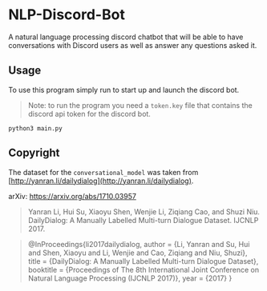# NLP-Discord-Bot
A natural language processing discord chatbot that will be able 
to have conversations with Discord users as well as answer any questions asked it.

## Usage
To use this program simply run to start up and launch the discord bot. 
> Note: to run the program you need a `token.key` file that contains the discord
> api token for the discord bot. 
```commandline
python3 main.py
```

## Copyright
The dataset for the `conversational_model` was taken from 
[http://yanran.li/dailydialog](http://yanran.li/dailydialog).

arXiv: https://arxiv.org/abs/1710.03957

> Yanran Li, Hui Su, Xiaoyu Shen, Wenjie Li, Ziqiang Cao, and Shuzi Niu. DailyDialog: A Manually Labelled Multi-turn Dialogue Dataset. IJCNLP 2017.

> @InProceedings{li2017dailydialog,
    author = {Li, Yanran and Su, Hui and Shen, Xiaoyu and Li, Wenjie and Cao, Ziqiang and Niu, Shuzi},
    title = {DailyDialog: A Manually Labelled Multi-turn Dialogue Dataset},
    booktitle = {Proceedings of The 8th International Joint Conference on Natural Language Processing (IJCNLP 2017)},
    year = {2017}
}